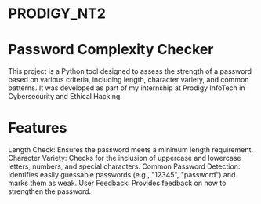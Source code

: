 # PRODIGY_NT2
# Password Complexity Checker
This project is a Python tool designed to assess the strength of a password based on various criteria, including length, character variety, and common patterns. It was developed as part of my internship at Prodigy InfoTech in Cybersecurity and Ethical Hacking.

# Features
Length Check: Ensures the password meets a minimum length requirement.
Character Variety: Checks for the inclusion of uppercase and lowercase letters, numbers, and special characters.
Common Password Detection: Identifies easily guessable passwords (e.g., "12345", "password") and marks them as weak.
User Feedback: Provides feedback on how to strengthen the password.
